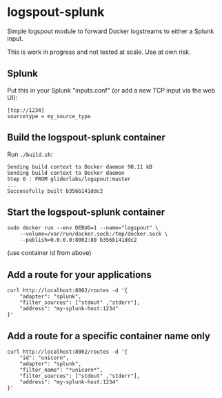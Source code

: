 # logspout-splunk

Simple logspout module to forward Docker logstreams to either a Splunk input.

This is work in progress and not tested at scale. Use at own risk.

## Splunk

Put this in your Splunk "inputs.conf" (or add a new TCP input via the web UI):
```
[tcp://1234]
sourcetype = my_source_type
```

## Build the logspout-splunk container

Run `./build.sh`:
```
Sending build context to Docker daemon 90.11 kB
Sending build context to Docker daemon
Step 0 : FROM gliderlabs/logspout:master
...
Successfully built b356b141ddc2
```

## Start the logspout-splunk container

```
sudo docker run --env DEBUG=1 --name="logspout" \
	--volume=/var/run/docker.sock:/tmp/docker.sock \
	--publish=0.0.0.0:8002:80 b356b141ddc2
```

(use container id from above)

## Add a route for your applications

```
curl http://localhost:8002/routes -d '{
	"adapter": "splunk",
	"filter_sources": ["stdout" ,"stderr"],
	"address": "my-splunk-host:1234"
}'
```

## Add a route for a specific container name only

```
curl http://localhost:8002/routes -d '{
	"id": "unicorn",
	"adapter": "splunk",
	"filter_name": "*unicorn*",
	"filter_sources": ["stdout" ,"stderr"],
	"address": "my-splunk-host:1234"
}'
```
